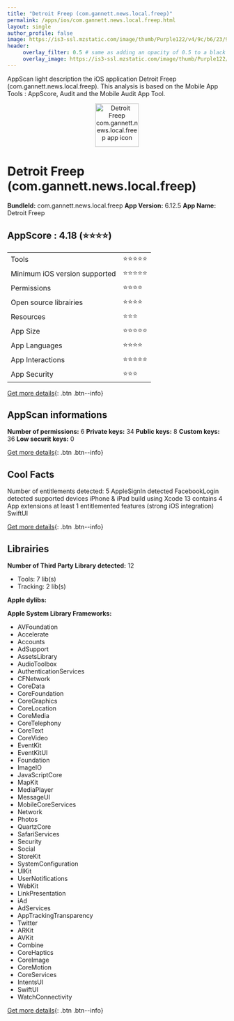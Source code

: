 ```yaml
---
title: "Detroit Freep (com.gannett.news.local.freep)"
permalink: /apps/ios/com.gannett.news.local.freep.html
layout: single
author_profile: false
image: https://is3-ssl.mzstatic.com/image/thumb/Purple122/v4/9c/b6/23/9cb623d1-58b1-a623-c8e3-b4cf1b46e622/AppIcon-1x_U007emarketing-0-6-0-85-220.png/512x512bb.jpg
header: 
     overlay_filter: 0.5 # same as adding an opacity of 0.5 to a black background
     overlay_image: https://is3-ssl.mzstatic.com/image/thumb/Purple122/v4/9c/b6/23/9cb623d1-58b1-a623-c8e3-b4cf1b46e622/AppIcon-1x_U007emarketing-0-6-0-85-220.png/512x512bb.jpg
---
```

AppScan light description the iOS application Detroit Freep (com.gannett.news.local.freep). This analysis is based on the Mobile App Tools : AppScore, Audit and the Mobile Audit App Tool.

  
  
<div style="text-align: center;"><img src="https://is3-ssl.mzstatic.com/image/thumb/Purple122/v4/9c/b6/23/9cb623d1-58b1-a623-c8e3-b4cf1b46e622/AppIcon-1x_U007emarketing-0-6-0-85-220.png/512x512bb.jpg" width="100" height="100" alt="Detroit Freep com.gannett.news.local.freep app icon"></div>  
  
# Detroit Freep (com.gannett.news.local.freep)

**BundleId:** com.gannett.news.local.freep
**App Version:** 6.12.5
**App Name:** Detroit Freep


## AppScore : 4.18 (⭐️⭐️⭐️⭐️) 

<table>
<tr><td> Tools </td><td> ⭐️⭐️⭐️⭐️⭐️ </td></tr>
<tr><td> Minimum iOS version supported </td><td> ⭐️⭐️⭐️⭐️⭐️ </td></tr>
<tr><td> Permissions </td><td> ⭐️⭐️⭐️⭐️ </td></tr>
<tr><td> Open source librairies </td><td> ⭐️⭐️⭐️⭐️ </td></tr>
<tr><td> Resources </td><td> ⭐️⭐️⭐️ </td></tr>
<tr><td> App Size </td><td> ⭐️⭐️⭐️⭐️⭐️ </td></tr>
<tr><td> App Languages </td><td> ⭐️⭐️⭐️⭐️ </td></tr>
<tr><td> App Interactions </td><td> ⭐️⭐️⭐️⭐️⭐️ </td></tr>
<tr><td> App Security </td><td> ⭐️⭐️⭐️ </td></tr>
</table>

[Get more details](/pricing.html){: .btn .btn--info}  
  
## AppScan informations 

**Number of permissions:** 6
**Private keys:** 34
**Public keys:** 8
**Custom keys:** 36
**Low securit keys:** 0
  
[Get more details](/pricing.html){: .btn .btn--info}

## Cool Facts

Number of entitlements detected: 5
AppleSignIn detected
FacebookLogin detected
supported devices iPhone & iPad
build using Xcode 13
contains 4 App extensions
at least 1 entitlemented features (strong iOS integration)
SwiftUI
  
[Get more details](/pricing.html){: .btn .btn--info}

## Librairies 
**Number of Third Party Library detected:** 12
- Tools: 7 lib(s)
- Tracking: 2 lib(s)

**Apple dylibs:**


**Apple System Library Frameworks:**
- AVFoundation
- Accelerate
- Accounts
- AdSupport
- AssetsLibrary
- AudioToolbox
- AuthenticationServices
- CFNetwork
- CoreData
- CoreFoundation
- CoreGraphics
- CoreLocation
- CoreMedia
- CoreTelephony
- CoreText
- CoreVideo
- EventKit
- EventKitUI
- Foundation
- ImageIO
- JavaScriptCore
- MapKit
- MediaPlayer
- MessageUI
- MobileCoreServices
- Network
- Photos
- QuartzCore
- SafariServices
- Security
- Social
- StoreKit
- SystemConfiguration
- UIKit
- UserNotifications
- WebKit
- LinkPresentation
- iAd
- AdServices
- AppTrackingTransparency
- Twitter
- ARKit
- AVKit
- Combine
- CoreHaptics
- CoreImage
- CoreMotion
- CoreServices
- IntentsUI
- SwiftUI
- WatchConnectivity


  
[Get more details](/pricing.html){: .btn .btn--info}


